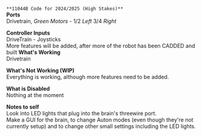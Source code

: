 `**11044B Code for 2024/2025 (High Stakes)**`  
**Ports**  
Drivetrain, *Green Motors* - 1/2 *Left* 3/4 *Right*  

**Controller Inputs**   
DriveTrain - Joysticks  
More features will be added, after more of the robot has been CADDED and built
**What's Working**  
Drivetrain  
  
**What's Not Working (WIP)**  
Everything is working, although more features need to be added.  
  
**What is Disabled**  
Nothing at the moment  
  
**Notes to self**  
Look into LED lights that plug into the brain's threewire port.  
Make a GUI for the brain, to change Auton modes (even though they're not currently setup) and to change other small settings including the LED lights.
